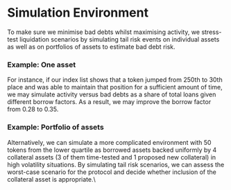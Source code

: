 # Simulation Environment

To make sure we minimise bad debts whilst maximising activity, we stress-test liquidation scenarios by simulating tail risk events on individual assets as well as on portfolios of assets to estimate bad debt risk.&#x20;

### Example: One asset

For instance, if our index list shows that a token jumped from 250th to 30th place and was able to maintain that position for a sufficient amount of time, we may simulate activity versus bad debts as a share of total loans given different borrow factors. As a result, we may improve the borrow factor from 0.28 to 0.35.&#x20;

### Example: Portfolio of assets

Alternatively, we can simulate a more complicated environment with 50 tokens from the lower quartile as borrowed assets backed uniformly by 4 collateral assets (3 of them time-tested and 1 proposed new collateral) in high volatility situations. By simulating tail risk scenarios, we can assess the worst-case scenario for the protocol and decide whether inclusion of the collateral asset is appropriate.\
